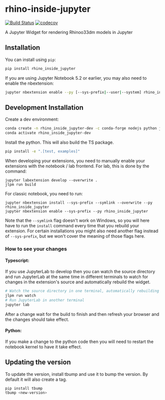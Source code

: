 
# rhino-inside-jupyter

[![Build Status](https://travis-ci.org/myorg/rhino-inside-jupyter.svg?branch=master)](https://travis-ci.org/myorg/rhino_inside_jupyter)
[![codecov](https://codecov.io/gh/myorg/rhino-inside-jupyter/branch/master/graph/badge.svg)](https://codecov.io/gh/myorg/rhino-inside-jupyter)


A Jupyter Widget for rendering Rhinoo33dm models in Jupyter

## Installation

You can install using `pip`:

```bash
pip install rhino_inside_jupyter
```

If you are using Jupyter Notebook 5.2 or earlier, you may also need to enable
the nbextension:
```bash
jupyter nbextension enable --py [--sys-prefix|--user|--system] rhino_inside_jupyter
```

## Development Installation

Create a dev environment:
```bash
conda create -n rhino_inside_jupyter-dev -c conda-forge nodejs python jupyterlab=4.0.11
conda activate rhino_inside_jupyter-dev
```

Install the python. This will also build the TS package.
```bash
pip install -e ".[test, examples]"
```

When developing your extensions, you need to manually enable your extensions with the
notebook / lab frontend. For lab, this is done by the command:

```
jupyter labextension develop --overwrite .
jlpm run build
```

For classic notebook, you need to run:

```
jupyter nbextension install --sys-prefix --symlink --overwrite --py rhino_inside_jupyter
jupyter nbextension enable --sys-prefix --py rhino_inside_jupyter
```

Note that the `--symlink` flag doesn't work on Windows, so you will here have to run
the `install` command every time that you rebuild your extension. For certain installations
you might also need another flag instead of `--sys-prefix`, but we won't cover the meaning
of those flags here.

### How to see your changes
#### Typescript:
If you use JupyterLab to develop then you can watch the source directory and run JupyterLab at the same time in different
terminals to watch for changes in the extension's source and automatically rebuild the widget.

```bash
# Watch the source directory in one terminal, automatically rebuilding when needed
jlpm run watch
# Run JupyterLab in another terminal
jupyter lab
```

After a change wait for the build to finish and then refresh your browser and the changes should take effect.

#### Python:
If you make a change to the python code then you will need to restart the notebook kernel to have it take effect.

## Updating the version

To update the version, install tbump and use it to bump the version.
By default it will also create a tag.

```bash
pip install tbump
tbump <new-version>
```

